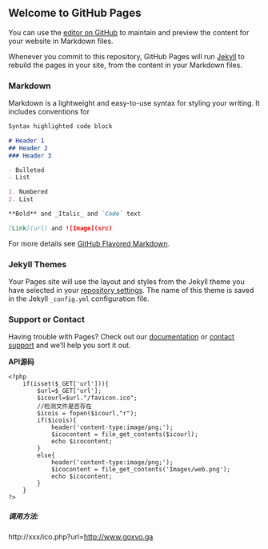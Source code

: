 ## Welcome to GitHub Pages

You can use the [editor on GitHub](https://github.com/gc66/giracle/edit/master/index.md) to maintain and preview the content for your website in Markdown files.

Whenever you commit to this repository, GitHub Pages will run [Jekyll](https://jekyllrb.com/) to rebuild the pages in your site, from the content in your Markdown files.

### Markdown

Markdown is a lightweight and easy-to-use syntax for styling your writing. It includes conventions for

```markdown
Syntax highlighted code block

# Header 1
## Header 2
### Header 3

- Bulleted
- List

1. Numbered
2. List

**Bold** and _Italic_ and `Code` text

[Link](url) and ![Image](src)
```

For more details see [GitHub Flavored Markdown](https://guides.github.com/features/mastering-markdown/).

### Jekyll Themes

Your Pages site will use the layout and styles from the Jekyll theme you have selected in your [repository settings](https://github.com/gc66/giracle/settings). The name of this theme is saved in the Jekyll `_config.yml` configuration file.

### Support or Contact

Having trouble with Pages? Check out our [documentation](https://help.github.com/categories/github-pages-basics/) or [contact support](https://github.com/contact) and we’ll help you sort it out.

**API源码**

```
<?php
	if(isset($_GET['url'])){
		$url=$_GET['url'];
		$icourl=$url."/favicon.ico";
		//检测文件是否存在
		$icois = fopen($icourl,"r"); 
		if($icois){
			header('content-type:image/png;');
        	$icocontent = file_get_contents($icourl);
        	echo $icocontent;
		}
		else{
			header('content-type:image/png;');
        	$icocontent = file_get_contents('Images/web.png');
        	echo $icocontent;
		}
	}
?>
```
##### 调用方法:
http://xxx/ico.php?url=http://www.goxvo.ga
